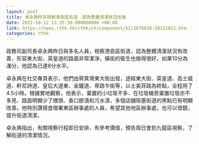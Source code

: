 ```yaml
---
layout: post
title: 卓永興昨天視察港島區街道　認為整體清潔狀況改善
date: 2022-10-12 13:35:50.000000000 +08:00
link: https://news.rthk.hk/rthk/ch/component/k2/1670638-20221012.htm
categories: rthk
---
```


政務司副司長卓永興昨日與多名人員，視察港島區街道，認為整體清潔狀況有改善，形容東大街、英皇道的路面非常潔淨，橫街的衞生也做得很好，如果10分為滿分，他認為已達8分水平。

卓永興在社交專頁表示，他們由筲箕灣東大街出發，途經東大街、英皇道、高士威道、軒尼詩道、皇后大道東、金鐘道、卑路乍街等，以士美菲路為終點，全程用了4.5小時。根據實地觀察，他表示，棄置的小垃圾不多、在垃圾桶旁棄置垃圾亦不多見、路面明顯少了煙頭、香口膠漬和污水漬，多個店舖阻塞街道的黑點已有明顯改善。他特別讚揚食環署東區辦事處的人員，希望其他地區辦事處，也可以借鏡，提升街道清潔。

卓永興指出，有關視察行程即日安排，有參考價值，預告周日會到九龍區視察，了解街道的清潔情況。
